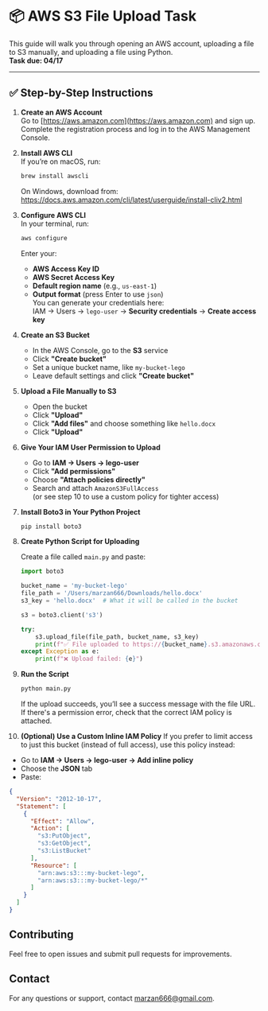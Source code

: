 
# 📦 AWS S3 File Upload Task

This guide will walk you through opening an AWS account, uploading a file to S3 manually, and uploading a file using Python.  
**Task due: 04/17**

---

## ✅ Step-by-Step Instructions

1. **Create an AWS Account**  
   Go to [https://aws.amazon.com](https://aws.amazon.com) and sign up. Complete the registration process and log in to the AWS Management Console.

2. **Install AWS CLI**  
   If you’re on macOS, run:  
   ```bash
   brew install awscli
   ```  
   On Windows, download from: https://docs.aws.amazon.com/cli/latest/userguide/install-cliv2.html

3. **Configure AWS CLI**  
   In your terminal, run:  
   ```bash
   aws configure
   ```  
   Enter your:
   - **AWS Access Key ID**
   - **AWS Secret Access Key**
   - **Default region name** (e.g., `us-east-1`)
   - **Output format** (press Enter to use `json`)  
   You can generate your credentials here:  
   IAM → Users → `lego-user` → **Security credentials** → **Create access key**

4. **Create an S3 Bucket**  
   - In the AWS Console, go to the **S3** service
   - Click **"Create bucket"**
   - Set a unique bucket name, like `my-bucket-lego`
   - Leave default settings and click **"Create bucket"**

5. **Upload a File Manually to S3**
   - Open the bucket
   - Click **"Upload"**
   - Click **"Add files"** and choose something like `hello.docx`
   - Click **"Upload"**

6. **Give Your IAM User Permission to Upload**
   - Go to **IAM → Users → lego-user**
   - Click **"Add permissions"**
   - Choose **"Attach policies directly"**
   - Search and attach `AmazonS3FullAccess`  
   (or see step 10 to use a custom policy for tighter access)

7. **Install Boto3 in Your Python Project**
   ```bash
   pip install boto3
   ```

8. **Create Python Script for Uploading**

   Create a file called `main.py` and paste:

   ```python
   import boto3

   bucket_name = 'my-bucket-lego'
   file_path = '/Users/marzan666/Downloads/hello.docx'
   s3_key = 'hello.docx'  # What it will be called in the bucket

   s3 = boto3.client('s3')

   try:
       s3.upload_file(file_path, bucket_name, s3_key)
       print(f"✅ File uploaded to https://{bucket_name}.s3.amazonaws.com/{s3_key}")
   except Exception as e:
       print(f"❌ Upload failed: {e}")
   ```

9. **Run the Script**
   ```bash
   python main.py
   ```  
   If the upload succeeds, you’ll see a success message with the file URL. If there's a permission error, check that the correct IAM policy is attached.

10. **(Optional) Use a Custom Inline IAM Policy**
   If you prefer to limit access to just this bucket (instead of full access), use this policy instead:

   - Go to **IAM → Users → lego-user → Add inline policy**
   - Choose the **JSON** tab
   - Paste:

   ```json
   {
     "Version": "2012-10-17",
     "Statement": [
       {
         "Effect": "Allow",
         "Action": [
           "s3:PutObject",
           "s3:GetObject",
           "s3:ListBucket"
         ],
         "Resource": [
           "arn:aws:s3:::my-bucket-lego",
           "arn:aws:s3:::my-bucket-lego/*"
         ]
       }
     ]
   }
   ```

## Contributing

Feel free to open issues and submit pull requests for improvements.

## Contact

For any questions or support, contact [marzan666@gmail.com](mailto:marzan666@gmail.com).
